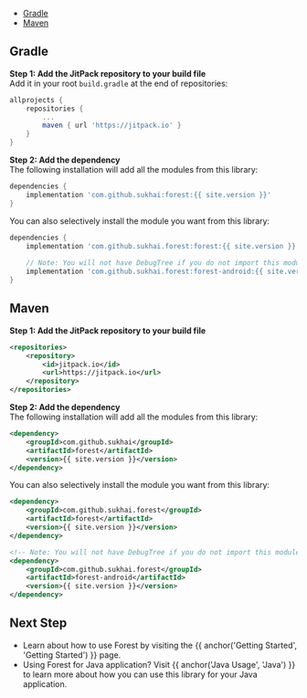 ---
---
- [Gradle](#gradle)
- [Maven](#maven)

## Gradle
**Step 1: Add the JitPack repository to your build file**</br>
Add it in your root `build.gradle` at the end of repositories:
```groovy
allprojects {
    repositories {
        ...
        maven { url 'https://jitpack.io' }
    }
}
```

**Step 2: Add the dependency**</br>
The following installation will add all the modules from this library:
```groovy
dependencies {
    implementation 'com.github.sukhai:forest:{{ site.version }}'
}
```

You can also selectively install the module you want from this library:
```groovy
dependencies {
    implementation 'com.github.sukhai.forest:forest:{{ site.version }}'
    
    // Note: You will not have DebugTree if you do not import this module
    implementation 'com.github.sukhai.forest:forest-android:{{ site.version }}'
}
```

## Maven
**Step 1: Add the JitPack repository to your build file**</br>
```xml
<repositories>
	<repository>
	    <id>jitpack.io</id>
	    <url>https://jitpack.io</url>
	</repository>
</repositories>
```

**Step 2: Add the dependency**</br>
The following installation will add all the modules from this library:
```xml
<dependency>
    <groupId>com.github.sukhai</groupId>
    <artifactId>forest</artifactId>
    <version>{{ site.version }}</version>
</dependency>
```

You can also selectively install the module you want from this library:
```xml
<dependency>
    <groupId>com.github.sukhai.forest</groupId>
    <artifactId>forest</artifactId>
    <version>{{ site.version }}</version>
</dependency>

<!-- Note: You will not have DebugTree if you do not import this module -->
<dependency>
    <groupId>com.github.sukhai.forest</groupId>
    <artifactId>forest-android</artifactId>
    <version>{{ site.version }}</version>
</dependency>
```

## Next Step
- Learn about how to use Forest by visiting the {{ anchor('Getting Started', 'Getting Started') }}
page.
- Using Forest for Java application? Visit {{ anchor('Java Usage', 'Java') }} to learn more
about how you can use this library for your Java application.